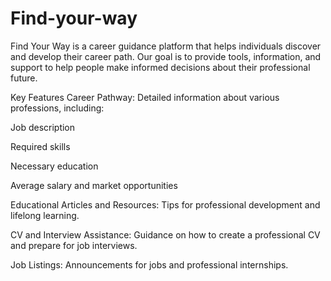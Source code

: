 # Find-your-way
Find Your Way is a career guidance platform that helps individuals discover and develop their career path.
Our goal is to provide tools, information, and support to help people make informed decisions about their professional future.

Key Features
Career Pathway: Detailed information about various professions, including:

Job description

Required skills

Necessary education

Average salary and market opportunities

Educational Articles and Resources:
Tips for professional development and lifelong learning.

CV and Interview Assistance:
Guidance on how to create a professional CV and prepare for job interviews.

Job Listings:
Announcements for jobs and professional internships.

